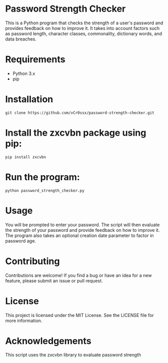 # Password Strength Checker

This is a Python program that checks the strength of a user's password and provides feedback on how to improve it. It takes into account factors such as password length, character classes, commonality, dictionary words, and data breaches.

# Requirements
* Python 3.x
* pip

# Installation
    git clone https://github.com/vCr0ssx/password-strength-checker.git

# Install the zxcvbn package using pip:
    pip install zxcvbn

# Run the program:
    python password_strength_checker.py

# Usage
You will be prompted to enter your password. The script will then evaluate the strength of your password and provide feedback on how to improve it. The program also takes an optional creation date parameter to factor in password age.

# Contributing
Contributions are welcome! If you find a bug or have an idea for a new feature, please submit an issue or pull request.

# License
This project is licensed under the MIT License. See the LICENSE file for more information.

# Acknowledgements
This script uses the zxcvbn library to evaluate password strength
